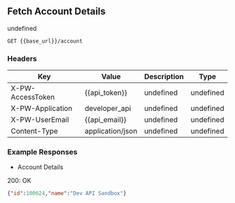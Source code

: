 ## Fetch Account Details

undefined

```GET {{base_url}}/account```

### Headers

Key | Value | Description | Type
--- | --- | --- | ---
X-PW-AccessToken | {{api_token}} | undefined | undefined
X-PW-Application | developer_api | undefined | undefined
X-PW-UserEmail | {{api_email}} | undefined | undefined
Content-Type | application/json | undefined | undefined
### Example Responses

- Account Details

200: OK
```json
{"id":100624,"name":"Dev API Sandbox"}
```